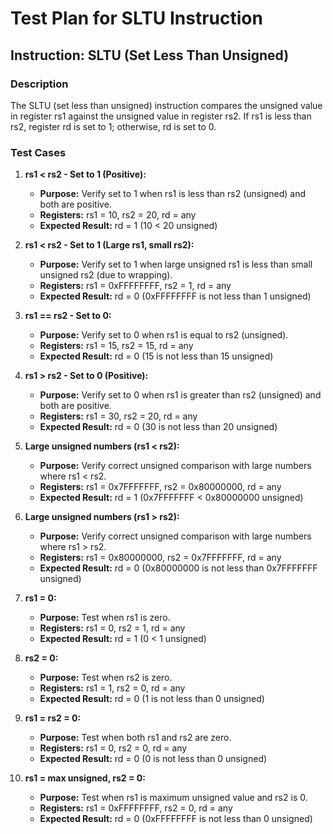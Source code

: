 # Test Plan for SLTU Instruction

## Instruction: SLTU (Set Less Than Unsigned)

### Description
The SLTU (set less than unsigned) instruction compares the unsigned value in register rs1 against the unsigned value in register rs2. If rs1 is less than rs2, register rd is set to 1; otherwise, rd is set to 0.

### Test Cases

1.  **rs1 < rs2 - Set to 1 (Positive):**
    -   **Purpose:** Verify set to 1 when rs1 is less than rs2 (unsigned) and both are positive.
    -   **Registers:** rs1 = 10, rs2 = 20, rd = any
    -   **Expected Result:** rd = 1 (10 < 20 unsigned)

2.  **rs1 < rs2 - Set to 1 (Large rs1, small rs2):**
    -   **Purpose:** Verify set to 1 when large unsigned rs1 is less than small unsigned rs2 (due to wrapping).
    -   **Registers:** rs1 = 0xFFFFFFFF, rs2 = 1, rd = any
    -   **Expected Result:** rd = 0 (0xFFFFFFFF is not less than 1 unsigned)

3.  **rs1 == rs2 - Set to 0:**
    -   **Purpose:** Verify set to 0 when rs1 is equal to rs2 (unsigned).
    -   **Registers:** rs1 = 15, rs2 = 15, rd = any
    -   **Expected Result:** rd = 0 (15 is not less than 15 unsigned)

4.  **rs1 > rs2 - Set to 0 (Positive):**
    -   **Purpose:** Verify set to 0 when rs1 is greater than rs2 (unsigned) and both are positive.
    -   **Registers:** rs1 = 30, rs2 = 20, rd = any
    -   **Expected Result:** rd = 0 (30 is not less than 20 unsigned)

5.  **Large unsigned numbers (rs1 < rs2):**
    -   **Purpose:** Verify correct unsigned comparison with large numbers where rs1 < rs2.
    -   **Registers:** rs1 = 0x7FFFFFFF, rs2 = 0x80000000, rd = any
    -   **Expected Result:** rd = 1 (0x7FFFFFFF < 0x80000000 unsigned)

6.  **Large unsigned numbers (rs1 > rs2):**
    -   **Purpose:** Verify correct unsigned comparison with large numbers where rs1 > rs2.
    -   **Registers:** rs1 = 0x80000000, rs2 = 0x7FFFFFFF, rd = any
    -   **Expected Result:** rd = 0 (0x80000000 is not less than 0x7FFFFFFF unsigned)

7.  **rs1 = 0:**
    -   **Purpose:** Test when rs1 is zero.
    -   **Registers:** rs1 = 0, rs2 = 1, rd = any
    -   **Expected Result:** rd = 1 (0 < 1 unsigned)

8.  **rs2 = 0:**
    -   **Purpose:** Test when rs2 is zero.
    -   **Registers:** rs1 = 1, rs2 = 0, rd = any
    -   **Expected Result:** rd = 0 (1 is not less than 0 unsigned)

9.  **rs1 = rs2 = 0:**
    -   **Purpose:** Test when both rs1 and rs2 are zero.
    -   **Registers:** rs1 = 0, rs2 = 0, rd = any
    -   **Expected Result:** rd = 0 (0 is not less than 0 unsigned)

10. **rs1 = max unsigned, rs2 = 0:**
    -   **Purpose:** Test when rs1 is maximum unsigned value and rs2 is 0.
    -   **Registers:** rs1 = 0xFFFFFFFF, rs2 = 0, rd = any
    -   **Expected Result:** rd = 0 (0xFFFFFFFF is not less than 0 unsigned)
